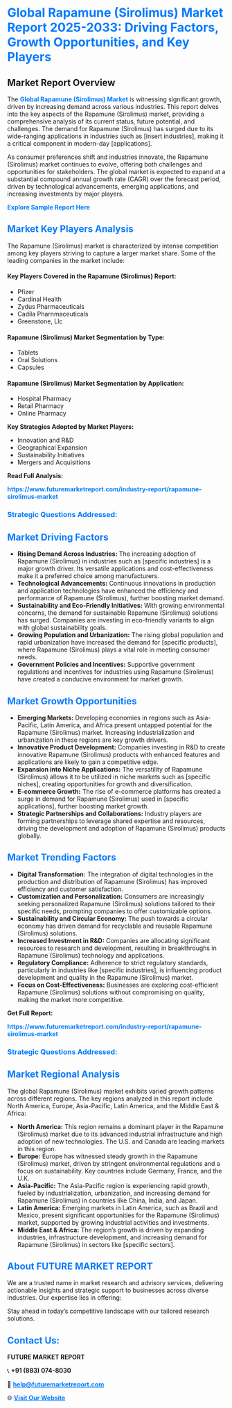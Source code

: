 <h1 style="color: #007BFF;">Global Rapamune (Sirolimus) Market Report 2025-2033: Driving Factors, Growth Opportunities, and Key Players</h1>

<section id="overview">
<h2>Market Report Overview</h2>
<p>The <a href="https://www.futuremarketreport.com/industry-report/rapamune-sirolimus-market" style="color: #007BFF; text-decoration: none;"><strong>Global Rapamune (Sirolimus) Market</strong></a> is witnessing significant growth, driven by increasing demand across various industries. This report delves into the key aspects of the Rapamune (Sirolimus) market, providing a comprehensive analysis of its current status, future potential, and challenges. The demand for Rapamune (Sirolimus) has surged due to its wide-ranging applications in industries such as [insert industries], making it a critical component in modern-day [applications].</p>
<p>As consumer preferences shift and industries innovate, the Rapamune (Sirolimus) market continues to evolve, offering both challenges and opportunities for stakeholders. The global market is expected to expand at a substantial compound annual growth rate (CAGR) over the forecast period, driven by technological advancements, emerging applications, and increasing investments by major players.</p>
</section>

<section id="overview">
<p><a href="https://www.futuremarketreport.com/request-sample/reportId=60053" style="color: #007BFF; text-decoration: none;"><strong>Explore Sample Report Here</strong></a></p>
</section>

<section id="key-players">
<h2 style="color: #007BFF;">Market Key Players Analysis</h2>
<p>The Rapamune (Sirolimus) market is characterized by intense competition among key players striving to capture a larger market share. Some of the leading companies in the market include:</p>
<h4>Key Players Covered in the Rapamune (Sirolimus) Report:</h4>
<ul><li>Pfizer</li><li>Cardinal Health</li><li>Zydus Pharmaceuticals</li><li>Cadila Pharnmaceuticals</li><li>Greenstone, Llc</li></ul>
<h4>Rapamune (Sirolimus) Market Segmentation by Type:</h4>
<ul><li>Tablets</li><li>Oral Solutions</li><li>Capsules</li></ul>

<h4>Rapamune (Sirolimus) Market Segmentation by Application:</h4>
<ul><li>Hospital Pharmacy</li><li>Retail Pharmacy</li><li>Online Pharmacy</li></ul>
<p><strong>Key Strategies Adopted by Market Players:</strong></p>
<ul>
<li>Innovation and R&D</li>
<li>Geographical Expansion</li>
<li>Sustainability Initiatives</li>
<li>Mergers and Acquisitions</li>
</ul>
</section>

<section>
<p><strong>Read Full Analysis: </strong></p><a href="https://www.futuremarketreport.com/industry-report/rapamune-sirolimus-market" style="color: #007BFF; text-decoration: none;"><strong>https://www.futuremarketreport.com/industry-report/rapamune-sirolimus-market</strong></a>
<h3 style="color: #007BFF;">Strategic Questions Addressed:</h3>
</section>

<section id="driving-factors">
<h2 style="color: #007BFF;">Market Driving Factors</h2>
<ul>
<li><strong>Rising Demand Across Industries:</strong> The increasing adoption of Rapamune (Sirolimus) in industries such as [specific industries] is a major growth driver. Its versatile applications and cost-effectiveness make it a preferred choice among manufacturers.</li>
<li><strong>Technological Advancements:</strong> Continuous innovations in production and application technologies have enhanced the efficiency and performance of Rapamune (Sirolimus), further boosting market demand.</li>
<li><strong>Sustainability and Eco-Friendly Initiatives:</strong> With growing environmental concerns, the demand for sustainable Rapamune (Sirolimus) solutions has surged. Companies are investing in eco-friendly variants to align with global sustainability goals.</li>
<li><strong>Growing Population and Urbanization:</strong> The rising global population and rapid urbanization have increased the demand for [specific products], where Rapamune (Sirolimus) plays a vital role in meeting consumer needs.</li>
<li><strong>Government Policies and Incentives:</strong> Supportive government regulations and incentives for industries using Rapamune (Sirolimus) have created a conducive environment for market growth.</li>
</ul>
</section>

<section id="growth-opportunities">
<h2 style="color: #007BFF;">Market Growth Opportunities</h2>
<ul>
<li><strong>Emerging Markets:</strong> Developing economies in regions such as Asia-Pacific, Latin America, and Africa present untapped potential for the Rapamune (Sirolimus) market. Increasing industrialization and urbanization in these regions are key growth drivers.</li>
<li><strong>Innovative Product Development:</strong> Companies investing in R&D to create innovative Rapamune (Sirolimus) products with enhanced features and applications are likely to gain a competitive edge.</li>
<li><strong>Expansion into Niche Applications:</strong> The versatility of Rapamune (Sirolimus) allows it to be utilized in niche markets such as [specific niches], creating opportunities for growth and diversification.</li>
<li><strong>E-commerce Growth:</strong> The rise of e-commerce platforms has created a surge in demand for Rapamune (Sirolimus) used in [specific applications], further boosting market growth.</li>
<li><strong>Strategic Partnerships and Collaborations:</strong> Industry players are forming partnerships to leverage shared expertise and resources, driving the development and adoption of Rapamune (Sirolimus) products globally.</li>
</ul>
</section>

<section id="trending-factors">
<h2 style="color: #007BFF;">Market Trending Factors</h2>
<ul>
<li><strong>Digital Transformation:</strong> The integration of digital technologies in the production and distribution of Rapamune (Sirolimus) has improved efficiency and customer satisfaction.</li>
<li><strong>Customization and Personalization:</strong> Consumers are increasingly seeking personalized Rapamune (Sirolimus) solutions tailored to their specific needs, prompting companies to offer customizable options.</li>
<li><strong>Sustainability and Circular Economy:</strong> The push towards a circular economy has driven demand for recyclable and reusable Rapamune (Sirolimus) solutions.</li>
<li><strong>Increased Investment in R&D:</strong> Companies are allocating significant resources to research and development, resulting in breakthroughs in Rapamune (Sirolimus) technology and applications.</li>
<li><strong>Regulatory Compliance:</strong> Adherence to strict regulatory standards, particularly in industries like [specific industries], is influencing product development and quality in the Rapamune (Sirolimus) market.</li>
<li><strong>Focus on Cost-Effectiveness:</strong> Businesses are exploring cost-efficient Rapamune (Sirolimus) solutions without compromising on quality, making the market more competitive.</li>
</ul>
</section>

<section>
<p><strong>Get Full Report: </strong></p><a href="https://www.futuremarketreport.com/industry-report/rapamune-sirolimus-market" style="color: #007BFF; text-decoration: none;"><strong>https://www.futuremarketreport.com/industry-report/rapamune-sirolimus-market</strong></a>
<h3 style="color: #007BFF;">Strategic Questions Addressed:</h3>
</section>


<section id="regional-analysis">
<h2 style="color: #007BFF;">Market Regional Analysis</h2>
<p>The global Rapamune (Sirolimus) market exhibits varied growth patterns across different regions. The key regions analyzed in this report include North America, Europe, Asia-Pacific, Latin America, and the Middle East & Africa:</p>
<ul>
<li><strong>North America:</strong> This region remains a dominant player in the Rapamune (Sirolimus) market due to its advanced industrial infrastructure and high adoption of new technologies. The U.S. and Canada are leading markets in this region.</li>
<li><strong>Europe:</strong> Europe has witnessed steady growth in the Rapamune (Sirolimus) market, driven by stringent environmental regulations and a focus on sustainability. Key countries include Germany, France, and the U.K.</li>
<li><strong>Asia-Pacific:</strong> The Asia-Pacific region is experiencing rapid growth, fueled by industrialization, urbanization, and increasing demand for Rapamune (Sirolimus) in countries like China, India, and Japan.</li>
<li><strong>Latin America:</strong> Emerging markets in Latin America, such as Brazil and Mexico, present significant opportunities for the Rapamune (Sirolimus) market, supported by growing industrial activities and investments.</li>
<li><strong>Middle East & Africa:</strong> The region’s growth is driven by expanding industries, infrastructure development, and increasing demand for Rapamune (Sirolimus) in sectors like [specific sectors].</li>
</ul>
</section>

<footer>
<h2 style="color: #007BFF;">About FUTURE MARKET REPORT</h2>
<p>We are a trusted name in market research and advisory services, delivering actionable insights and strategic support to businesses across diverse industries. Our expertise lies in offering:</p>

<p>Stay ahead in today’s competitive landscape with our tailored research solutions.</p>

<h2 style="color: #007BFF;">Contact Us:</h2>
<p><strong>FUTURE MARKET REPORT</strong></p>
<p>📞 <strong>+91 (883) 074-8030</strong></p>
<p>📧 <strong><a href="mailto:help@futuremarketreport.com" style="color: #007BFF;">help@futuremarketreport.com</a></strong></p>
<p>🌐 <strong><a href="https://www.futuremarketreport.com/" style="color: #007BFF;">Visit Our Website</a></strong></p>
</footer>